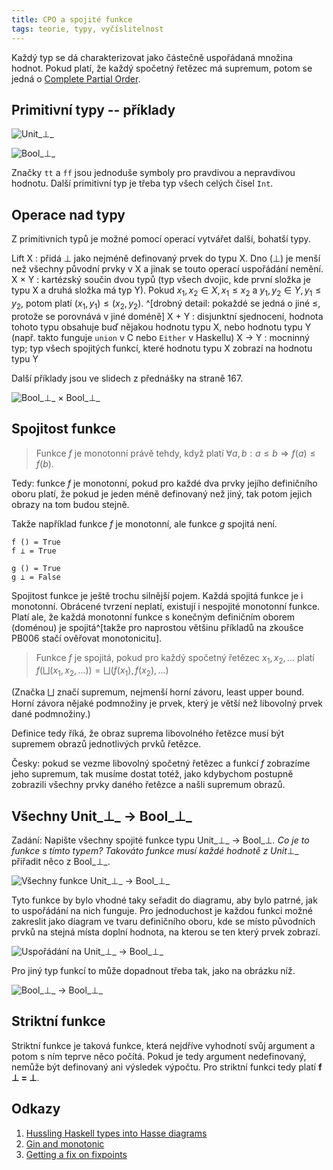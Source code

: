 ```yaml
---
title: CPO a spojité funkce
tags: teorie, typy, vyčíslitelnost
---
```


Každý typ se dá charakterizovat jako částečně uspořádaná množina hodnot. Pokud
platí, že každý spočetný řetězec má supremum, potom se jedná o [Complete Partial
Order](http://en.wikipedia.org/wiki/Complete_partial_order).

## Primitivní typy -- příklady

![Unit_⊥_]($root/images/unitt.png)

![Bool_⊥_]($root/images/boolt.png)

Značky `tt` a `ff` jsou jednoduše symboly pro pravdivou a nepravdivou hodnotu.
Další primitivní typ je třeba typ všech celých čísel `Int`.

## Operace nad typy

Z primitivních typů je možné pomocí operací vytvářet další, bohatší typy.

 Lift X
  : přidá ⊥ jako nejméně definovaný prvek do typu X. Dno (⊥) je menší než
    všechny původní prvky v X a jinak se touto operací uspořádání nemění.
 X × Y
  : kartézský součin dvou typů (typ všech dvojic, kde první složka je typu X a
    druhá složka má typ Y). Pokud $x_1, x_2 \in X, x_1 \leq x_2$ a
    $y_1, y_2 \in Y, y_1 \leq y_2$, potom platí $(x_1,y_1) \leq (x_2,y_2)$.
    ^[drobný detail: pokaždé se jedná o jiné $\leq$, protože se porovnává
    v jiné doméně]
 X + Y
  : disjunktní sjednocení, hodnota tohoto typu obsahuje buď nějakou hodnotu
    typu X, nebo hodnotu typu Y (např. takto funguje `union` v C nebo `Either`
    v Haskellu)
 X → Y
  : mocninný typ; typ všech spojitých funkcí, které hodnotu typu X zobrazí na
    hodnotu typu Y

Další příklady jsou ve slidech z přednášky na straně 167.

![Bool_⊥_ × Bool_⊥_]($root/images/bool-x-bool.png)

## Spojitost funkce

> Funkce $f$ je monotonní právě tehdy, když platí
> $\forall a, b: a \leqslant b \Rightarrow f(a) \leqslant f(b)$.

Tedy: funkce $f$ je monotonní, pokud pro každé dva prvky jejího definičního
oboru platí, že pokud je jeden méně definovaný než jiný, tak potom jejich
obrazy na tom budou stejně.

Takže například funkce $f$ je monotonní, ale funkce $g$ spojitá není.

    f () = True
    f ⊥ = True

    g () = True
    g ⊥ = False

Spojitost funkce je ještě trochu silnější pojem. Každá spojitá funkce je i
monotonní. Obrácené tvrzení neplatí, existují i nespojité monotonní funkce.
Platí ale, že každá monotonní funkce s konečným definičním oborem (doménou) je
spojitá^[takže pro naprostou většinu příkladů na zkoušce PB006 stačí ověřovat
monotonicitu].

> Funkce $f$ je spojitá, pokud pro každý spočetný řetězec $x_1, x_2, \ldots$ platí
> $f(\bigsqcup(x_1,x_2,\ldots)) = \bigsqcup(f(x_1), f(x_2), \ldots)$

(Značka $\bigsqcup$ značí supremum, nejmenší horní závoru, least upper bound.
Horní závora nějaké podmnožiny je prvek, který je větší než libovolný prvek
dané podmnožiny.)

Definice tedy říká, že obraz suprema libovolného řetězce musí být supremem
obrazů jednotlivých prvků řetězce.

Česky: pokud se vezme libovolný spočetný řetězec a funkcí $f$ zobrazíme jeho
supremum, tak musíme dostat totéž, jako kdybychom postupně zobrazili všechny
prvky daného řetězce a našli supremum obrazů.

## Všechny Unit_⊥_ → Bool_⊥_

Zadání: Napište všechny spojité funkce typu Unit_⊥_ → Bool_⊥_. Co je to funkce
s tímto typem? Takováto funkce musí každé hodnotě z Unit_⊥_ přiřadit něco
z Bool_⊥_.

![Všechny funkce Unit_⊥_ → Bool_⊥_]($root/images/unit-bool2.png)

Tyto funkce by bylo vhodné taky seřadit do diagramu, aby bylo patrné, jak to
uspořádání na nich funguje. Pro jednoduchost je každou funkci možné zakreslit
jako diagram ve tvaru definičního oboru, kde se místo původních prvků na stejná
místa doplní hodnota, na kterou se ten který prvek zobrazí.

![Uspořádání na Unit_⊥_ → Bool_⊥_]($root/images/unit-bool.png)

Pro jiný typ funkcí to může dopadnout třeba tak, jako na obrázku níž.

![Bool_⊥_ → Bool_⊥_]($root/images/bool-bool.png)

## Striktní funkce

Striktní funkce je taková funkce, která nejdříve vyhodnotí svůj argument a
potom s ním teprve něco počítá. Pokud je tedy argument nedefinovaný, nemůže být
definovaný ani výsledek výpočtu. Pro striktní funkci tedy platí **f ⊥ = ⊥**.

## Odkazy

1. [Hussling Haskell types into Hasse diagrams](http://blog.ezyang.com/2010/12/hussling-haskell-types-into-hasse-diagrams/)
2. [Gin and monotonic](http://blog.ezyang.com/2010/12/gin-and-monotonic/)
3. [Getting a fix on fixpoints](http://blog.ezyang.com/2010/12/getting-a-fix-on-fixpoints/)

